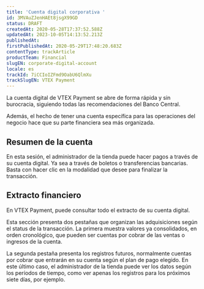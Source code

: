 ```yaml
---
title: 'Cuenta digital corporativa '
id: 3MVAuZJenHAEt8jsgX99GD
status: DRAFT
createdAt: 2020-05-28T17:37:52.588Z
updatedAt: 2023-10-05T14:13:52.213Z
publishedAt: 
firstPublishedAt: 2020-05-29T17:48:20.683Z
contentType: trackArticle
productTeam: Financial
slugEN: corporate-digital-account
locale: es
trackId: 7iCCIoIZFmd9OabU6QlmXu
trackSlugEN: VTEX Payment
---
```


La cuenta digital de VTEX Payment se abre de forma rápida y sin burocracia, siguiendo todas las recomendaciones del Banco Central.

Además, el hecho de tener una cuenta específica para las operaciones del negocio hace que su parte financiera sea más organizada.

## Resumen de la cuenta
En esta sesión, el administrador de la tienda puede hacer pagos a través de su cuenta digital. Ya sea a través de boletos o transferencias bancarias. Basta con hacer clic en la modalidad que desee para finalizar la transacción.

## Extracto financiero 
En VTEX Payment, puede consultar todo el extracto de su cuenta digital.

Esta sección presenta dos pestañas que organizan las adquisiciones según el status de la transacción. La primera muestra valores ya consolidados, en orden cronológico, que pueden ser cuentas por cobrar de las ventas o ingresos de la cuenta.

La segunda pestaña presenta los registros futuros, normalmente cuentas por cobrar que entrarán en su cuenta según el plan de pago elegido. En este último caso, el administrador de la tienda puede ver los datos según los períodos de tiempo, como ver apenas los registros para los próximos siete días, por ejemplo.

